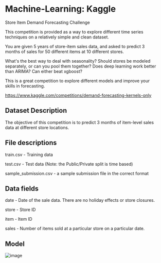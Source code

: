 # Machine-Learning: Kaggle
Store Item Demand Forecasting Challenge 

This competition is provided as a way to explore different time series techniques on a relatively simple and clean dataset.

You are given 5 years of store-item sales data, and asked to predict 3 months of sales for 50 different items at 10 different stores.

What's the best way to deal with seasonality? Should stores be modeled separately, or can you pool them together? Does deep learning work better than ARIMA? Can either beat xgboost?

This is a great competition to explore different models and improve your skills in forecasting.

https://www.kaggle.com/competitions/demand-forecasting-kernels-only

## Dataset Description

The objective of this competition is to predict 3 months of item-level sales data at different store locations.


## File descriptions

train.csv - Training data

test.csv - Test data (Note: the Public/Private split is time based)

sample_submission.csv - a sample submission file in the correct format

## Data fields

date - Date of the sale data. There are no holiday effects or store closures.

store - Store ID

item - Item ID

sales - Number of items sold at a particular store on a particular date.

## Model
![image](https://github.com/fioflame99/CZ4041-Machine-Learning/assets/90178344/2ada7662-a7b8-439e-85aa-1bef9b13398d)

